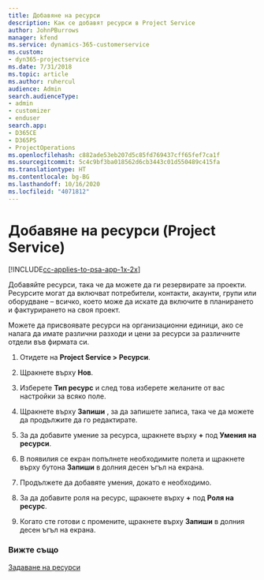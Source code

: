 ```yaml
---
title: Добавяне на ресурси
description: Как се добавят ресурси в Project Service
author: JohnPBurrows
manager: kfend
ms.service: dynamics-365-customerservice
ms.custom:
- dyn365-projectservice
ms.date: 7/31/2018
ms.topic: article
ms.author: ruhercul
audience: Admin
search.audienceType:
- admin
- customizer
- enduser
search.app:
- D365CE
- D365PS
- ProjectOperations
ms.openlocfilehash: c882ade53eb207d5c85fd769437cff65fef7ca1f
ms.sourcegitcommit: 5c4c9bf3ba018562d6cb3443c01d550489c415fa
ms.translationtype: HT
ms.contentlocale: bg-BG
ms.lasthandoff: 10/16/2020
ms.locfileid: "4071812"
---
```

# <a name="add-resources-project-service"></a>Добавяне на ресурси (Project Service)

[!INCLUDE[cc-applies-to-psa-app-1x-2x](../includes/cc-applies-to-psa-app-1x-2x.md)]

Добавяйте ресурси, така че да можете да ги резервирате за проекти. Ресурсите могат да включват потребители, контакти, акаунти, групи или оборудване – всичко, което може да искате да включите в планирането и фактурирането на своя проект.  
  
Можете да присвоявате ресурси на организационни единици, ако се налага да имате различни разходи и цени за ресурси за различните отдели във фирмата си.  
  
1.  Отидете на **Project Service > Ресурси**.  
  
2.  Щракнете върху **Нов**.  
  
3.  Изберете **Тип ресурс** и след това изберете желаните от вас настройки за всяко поле.  
  
4.  Щракнете върху **Запиши** , за да запишете записа, така че да можете да продължите да го редактирате.  
  
5.  За да добавите умение за ресурса, щракнете върху **+** под **Умения на ресурси**.  
  
6.  В появилия се екран попълнете необходимите полета и щракнете върху бутона **Запиши** в долния десен ъгъл на екрана.  
  
7.  Продължете да добавяте умения, докато е необходимо.  
  
8.  За да добавите роля на ресурс, щракнете върху **+** под **Роля на ресурс**.  
  
9. Когато сте готови с промените, щракнете върху **Запиши** в долния десен ъгъл на екрана.  
  
### <a name="see-also"></a>Вижте също  
 [Задаване на ресурси](../psa/set-up-resources.md)
